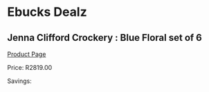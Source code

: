 
# Ebucks Dealz
## Jenna Clifford Crockery : Blue Floral set of 6
[Product Page](https://www.ebucks.com/web/shop/productSelected.do?prodId=1240454601&catId=1240537908)

Price: R2819.00

Savings: 


	